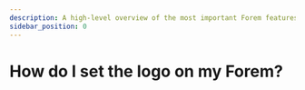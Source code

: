 ```yaml
---
description: A high-level overview of the most important Forem features.
sidebar_position: 0
---
```


# How do I set the logo on my Forem?
